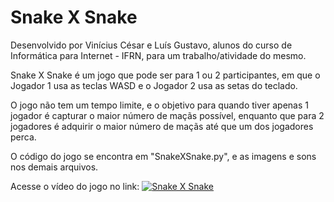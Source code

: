 # Snake X Snake

Desenvolvido por Vinícius César e Luís Gustavo, alunos do curso de Informática para Internet - IFRN, para um trabalho/atividade do mesmo. 

Snake X Snake é um jogo que pode ser para 1 ou 2 participantes, em que o Jogador 1 usa as teclas WASD e o Jogador 2 usa as setas do teclado.

O jogo não tem um tempo limite, e o objetivo para quando tiver apenas 1 jogador é capturar o maior número de maçãs possível, enquanto que para 2 jogadores é adquirir o maior número de maçãs até que um dos jogadores perca.

O código do jogo se encontra em "SnakeXSnake.py", e as imagens e sons nos demais arquivos.

Acesse o vídeo do jogo no link:
[![Snake X Snake](https://img.youtube.com/vi/x_9R37rL3PU/0.jpg)](https://www.youtube.com/watch?v=x_9R37rL3PU)

